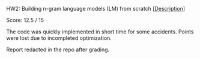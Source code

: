 HW2: Building n-gram language models (LM) from scratch [[Description]](https://dykang.github.io/classes/csci5541/S23/hw/csci5541s23_HW2.pdf)



Score: 12.5 / 15

The code was quickly implemented in short time for some accidents. Points were lost due to incompleted optimization.



Report redacted in the repo after grading.